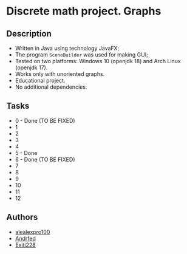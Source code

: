 # Discrete math project. Graphs

## Description

* Written in Java using technology JavaFX;
* The program `SceneBuilder` was used for making GUI;
* Tested on two platforms: Windows 10 (openjdk 18) and Arch Linux (openjdk 17).
* Works only with unoriented graphs.
* Educational project.
* No additional dependencies.

## Tasks

* 0 - Done (TO BE FIXED)
* 1
* 2
* 3
* 4
* 5 - Done
* 6 - Done (TO BE FIXED)
* 7
* 8
* 9
* 10
* 11
* 12

## Authors

* [alealexpro100](https://github.com/alealexpro100)
* [Andrfed](https://github.com/Andrfed)
* [Exiti228](https://github.com/Exiti228)
